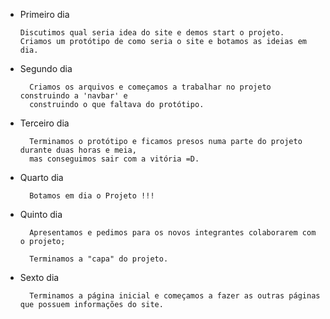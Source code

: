   - Primeiro dia 

        Discutimos qual seria idea do site e demos start o projeto.
        Criamos um protótipo de como seria o site e botamos as ideias em dia.

- Segundo dia

        Criamos os arquivos e começamos a trabalhar no projeto construindo a 'navbar' e
        construindo o que faltava do protótipo.

- Terceiro dia

        Terminamos o protótipo e ficamos presos numa parte do projeto durante duas horas e meia,
        mas conseguimos sair com a vitória =D.

- Quarto dia

        Botamos em dia o Projeto !!!

- Quinto dia

        Apresentamos e pedimos para os novos integrantes colaborarem com o projeto;

        Terminamos a "capa" do projeto.

- Sexto dia

        Terminamos a página inicial e começamos a fazer as outras páginas que possuem informações do site.
